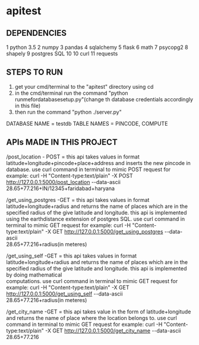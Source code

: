 # apitest
DEPENDENCIES
-----------------------
1 python 3.5
2 numpy
3 pandas
4 sqlalchemy
5 flask
6 math
7 psycopg2
8 shapely
9 postgres SQL 10
10 curl
11 requests

STEPS TO RUN
------------------------
1) get your cmd/terminal to the "apitest" directory using cd
2) in the cmd/terminal run the command "python runmefordatabasesetup.py"(change th database credentials accordingly in this file)
3) then run the command "python ./server.py"

DATABASE NAME = testdb
TABLE NAMES = PINCODE, COMPUTE

APIs MADE IN THIS PROJECT
--------------------------
/post_location - POST = this api takes values in format latitude+longitude+pincode+place+address and inserts the new pincode in 
                        database.
                                    use curl command in terminal to mimic POST request
                        for example:
                                             curl -H "Content-type:text/plain" -X POST http://127.0.0.1:5000/post_location 
                         --data-ascii 28.65+77.216+IN/12345+faridabad+haryana
                         
                         
                         
                         
            
/get_using_postgres -GET = this api takes values in format latitude+longitude+radius and returns the name of places which are in 
                           the specified radius of the give latitude and longitude. this api is implemented using the earthdistance 
                           extension of postgres SQL.
                                     use curl command in terminal to mimic GET request
                           for example:
                                         curl -H "Content-type:text/plain" -X GET http://127.0.0.1:5000/get_using_postgres --data-ascii  
                           28.65+77.216+radius(in meteres)
                           
                           
                           
                           
                           
                                  
/get_using_self -GET = this api takes values in format latitude+longitude+radius and returns the name of places which are in 
                       the specified radius of the give latitude and longitude. this api is implemented by doing mathematical  
                       computations.
                                 use curl command in terminal to mimic GET request
                       for example:
                                         curl -H "Content-type:text/plain" -X GET http://127.0.0.1:5000/get_using_self --data-ascii  
                       28.65+77.216+radius(in meteres)
                       
                       
                       
                       
                       
                       
/get_city_name -GET = this api takes value in  the form of latitude+longitude and returns the name of place where the location belongs                       to.
                               use curl command in terminal to mimic GET request
                      for example:
                                         curl -H "Content-type:text/plain" -X GET http://127.0.0.1:5000/get_city_name --data-ascii  
                      28.65+77.216
